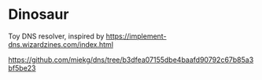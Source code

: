 # Dinosaur

Toy DNS resolver, inspired by https://implement-dns.wizardzines.com/index.html

https://github.com/miekg/dns/tree/b3dfea07155dbe4baafd90792c67b85a3bf5be23
